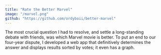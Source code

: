 ```yaml
---
title: "Rate the Better Marvel"
image: "/marvel.png"
github: "https://github.com/ordyboii/better-marvel"
---
```


The most crucial question I had to resolve, and settle a long-standing debate with friends, was which Marvel movie is better. To put an end to our four-year dispute, I developed a web app that definitively determines the answer and displays results sorted by votes; it even has a graph.